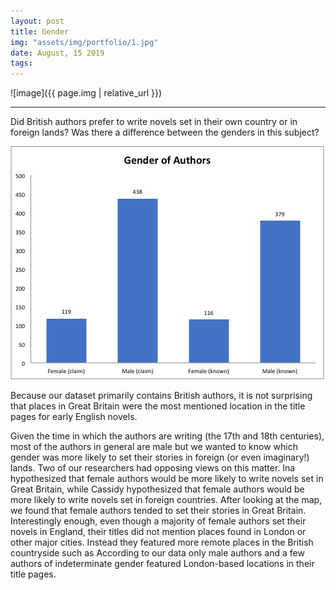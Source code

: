 ```yaml
---
layout: post
title: Gender
img: "assets/img/portfolio/1.jpg"
date: August, 15 2019
tags: 
---
```


![image]({{ page.img | relative_url }})

---

Did British authors prefer to write novels set in their own country or in foreign lands? Was there a difference between the genders in this subject? 

![chart-gender](/assets/img/outcome/chart-gender.jpg)

Because our dataset primarily contains British authors, it is not surprising that places in Great Britain were the most mentioned location in the title pages for early English novels.

Given the time in which the authors are writing (the 17th and 18th centuries), most of the authors in general are male but we wanted to know which gender was more likely to set their stories in foreign (or even imaginary!) lands. Two of our researchers had opposing views on this matter. Ina hypothesized that female authors would be more likely to write novels set in Great Britain, while Cassidy hypothesized that female authors would be more likely to write novels set in foreign countries. After looking at the map, we found that female authors tended to set their stories in Great Britain. Interestingly enough, even though a majority of female authors set their novels in England, their titles did not mention places found in London or other major cities. Instead they featured more remote places in the British countryside such as  According to our data only male authors and a few authors of indeterminate gender featured London-based locations in their title pages. 
